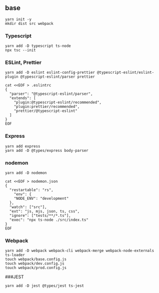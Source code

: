 ## base
```
yarn init -y
mkdir dist src webpack
```

### Typescript
```
yarn add -D typescript ts-node
npx tsc --init
```

### ESLint, Prettier
```shell
yarn add -D eslint eslint-config-prettier @typescript-eslint/eslint-plugin @typescript-eslint/parser prettier

cat <<EOF > .eslintrc
{
  "parser": "@typescript-eslint/parser",
  "extends": [
    "plugin:@typescript-eslint/recommended",
    "plugin:prettier/recommended",
    "prettier/@typescript-eslint"
  ]
}
EOF
```

### Express
```shell
yarn add express
yarn add -D @types/express body-parser
```

### nodemon
```shell
yarn add -D nodemon

cat <<EOF > nodemon.json
{
  "restartable": "rs",
    "env": {
    "NODE_ENV": "development"
  },
  "watch": ["src"],
  "ext": "js, mjs, json, ts, css",
  "ignore": ["tests/**/*.ts"],
  "exec": "npx ts-node ./src/index.ts"
}
EOF
```

### Webpack
```shell
yarn add -D webpack webpack-cli webpack-merge webpack-node-externals ts-loader
touch webpack/base.config.js
touch webpack/dev.config.js
touch webpack/prod.config.js
```

###JEST
```shell
yarn add -D jest @types/jest ts-jest
```
